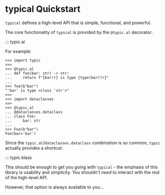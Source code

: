 # typical Quickstart

`typical` defines a high-level API that is simple, functional, and
powerful.

The core functionality of `typical` is provided by the `@typic.al`
decorator:

::: typic.al

For example:

    >>> import typic
    >>>
    >>> @typic.al
    ... def foo(bar: str) -> str:
    ...     return f"{bar!r} is type {type(bar)!r}"
    ...
    >>> foo(b"bar")
    "'bar' is type <class 'str'>"
    >>>
    >>> import dataclasses
    >>>
    >>> @typic.al
    ... @dataclasses.dataclass
    ... class Foo:
    ...     bar: str
    ...
    >>> Foo(b"bar")
    Foo(bar='bar')


Since the `typic.al`/`dataclasses.dataclass` combination is so common,
`typic` actually provides a shortcut:

::: typic.klass

This should be enough to get you going with `typical` - the emphasis
of this library is usability and simplicity. You shouldn't *need* to
interact with the rest of the high-level API.

However, that option is always available to you...
